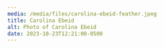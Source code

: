 ```yaml
---
media: /media/files/carolina-ebeid-feather.jpeg
title: Carolina Ebeid
alt: Photo of Carolina Ebeid
date: 2023-10-23T12:21:00-0500
---
```

